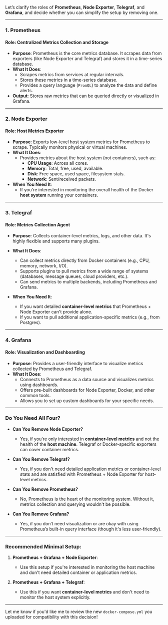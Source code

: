 Let’s clarify the roles of **Prometheus**, **Node Exporter**, **Telegraf**, and **Grafana**, and decide whether you can simplify the setup by removing one.

---

### **1. Prometheus**
#### **Role**: Centralized Metrics Collection and Storage
- **Purpose**: Prometheus is the core metrics database. It scrapes data from exporters (like Node Exporter and Telegraf) and stores it in a time-series database.
- **What It Does**:
  - Scrapes metrics from services at regular intervals.
  - Stores these metrics in a time-series database.
  - Provides a query language (`PromQL`) to analyze the data and define alerts.
- **Output**: Stores raw metrics that can be queried directly or visualized in Grafana.

---

### **2. Node Exporter**
#### **Role**: Host Metrics Exporter
- **Purpose**: Exports low-level host system metrics for Prometheus to scrape. Typically monitors physical or virtual machines.
- **What It Does**:
  - Provides metrics about the host system (not containers), such as:
    - **CPU Usage**: Across all cores.
    - **Memory**: Total, free, used, available.
    - **Disk**: Free space, used space, filesystem stats.
    - **Network**: Sent/received packets.
- **When You Need It**:
  - If you're interested in monitoring the overall health of the Docker **host system** running your containers.

---

### **3. Telegraf**
#### **Role**: Metrics Collection Agent
- **Purpose**: Collects container-level metrics, logs, and other data. It's highly flexible and supports many plugins.
- **What It Does**:
  - Can collect metrics directly from Docker containers (e.g., CPU, memory, network, I/O).
  - Supports plugins to pull metrics from a wide range of systems (databases, message queues, cloud providers, etc.).
  - Can send metrics to multiple backends, including Prometheus and Grafana.

- **When You Need It**:
  - If you want detailed **container-level metrics** that Prometheus + Node Exporter can't provide alone.
  - If you want to pull additional application-specific metrics (e.g., from Postgres).

---

### **4. Grafana**
#### **Role**: Visualization and Dashboarding
- **Purpose**: Provides a user-friendly interface to visualize metrics collected by Prometheus and Telegraf.
- **What It Does**:
  - Connects to Prometheus as a data source and visualizes metrics using dashboards.
  - Offers pre-built dashboards for Node Exporter, Docker, and other common tools.
  - Allows you to set up custom dashboards for your specific needs.

---

### **Do You Need All Four?**

- **Can You Remove Node Exporter?**
  - Yes, if you're only interested in **container-level metrics** and not the health of the **host machine**. Telegraf or Docker-specific exporters can cover container metrics.

- **Can You Remove Telegraf?**
  - Yes, if you don't need detailed application metrics or container-level stats and are satisfied with Prometheus + Node Exporter for host-level metrics.

- **Can You Remove Prometheus?**
  - No, Prometheus is the heart of the monitoring system. Without it, metrics collection and querying wouldn't be possible.

- **Can You Remove Grafana?**
  - Yes, if you don’t need visualization or are okay with using Prometheus’s built-in query interface (though it's less user-friendly).

---

### **Recommended Minimal Setup:**

1. **Prometheus + Grafana + Node Exporter**:
   - Use this setup if you're interested in monitoring the host machine and don't need detailed container or application metrics.

2. **Prometheus + Grafana + Telegraf**:
   - Use this if you want **container-level metrics** and don't need to monitor the host system explicitly.

---

Let me know if you'd like me to review the new `docker-compose.yml` you uploaded for compatibility with this decision!